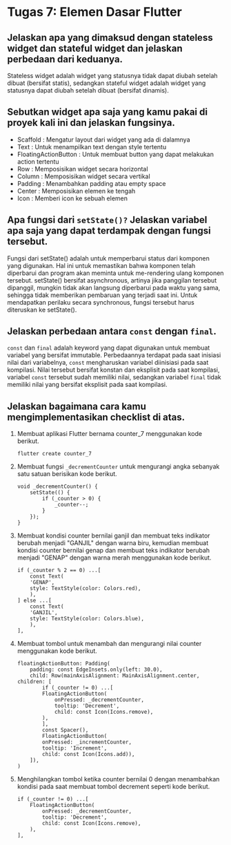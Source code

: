 # Tugas 7: Elemen Dasar Flutter

## Jelaskan apa yang dimaksud dengan stateless widget dan stateful widget dan jelaskan perbedaan dari keduanya.
Stateless widget adalah widget yang statusnya tidak dapat diubah setelah dibuat (bersifat statis), sedangkan stateful widget adalah widget yang statusnya dapat diubah setelah dibuat (bersifat dinamis).

## Sebutkan widget apa saja yang kamu pakai di proyek kali ini dan jelaskan fungsinya.
- Scaffold : Mengatur layout dari widget yang ada di dalamnya
- Text : Untuk menampilkan text dengan style tertentu
- FloatingActionButton : Untuk membuat button yang dapat melakukan action tertentu
- Row : Memposisikan widget secara horizontal
- Column : Memposisikan widget secara vertikal
- Padding : Menambahkan padding atau empty space
- Center : Memposisikan elemen ke tengah
- Icon : Memberi icon ke sebuah elemen

## Apa fungsi dari `setState()?` Jelaskan variabel apa saja yang dapat terdampak dengan fungsi tersebut.
Fungsi dari setState() adalah untuk memperbarui status dari komponen yang digunakan. Hal ini untuk memastikan bahwa komponen telah diperbarui dan program akan meminta untuk me-rendering ulang komponen tersebut. setState() bersifat asynchronous, artinya jika panggilan tersebut dipanggil, mungkin tidak akan langsung diperbarui pada waktu yang sama, sehingga tidak memberikan pembaruan yang terjadi saat ini. Untuk mendapatkan perilaku secara synchronous, fungsi tersebut harus diteruskan ke setState().

## Jelaskan perbedaan antara `const` dengan `final`.
`const` dan `final` adalah keyword yang dapat digunakan untuk membuat variabel yang bersifat immutable. Perbedaannya terdapat pada saat inisiasi nilai dari variabelnya, `const` mengharuskan variabel diinisiasi pada saat kompilasi. Nilai tersebut bersifat konstan dan eksplisit pada saat kompilasi, variabel `const` tersebut sudah memiliki nilai, sedangkan variabel `final` tidak memiliki nilai yang bersifat eksplisit pada saat kompilasi.

## Jelaskan bagaimana cara kamu mengimplementasikan checklist di atas.
1. Membuat aplikasi Flutter bernama counter_7 menggunakan kode berikut.

    ```shell
    flutter create counter_7
    ```

2. Membuat fungsi `_decrementCounter` untuk mengurangi angka sebanyak satu satuan berisikan kode berikut.

    ```shell
    void _decrementCounter() {
        setState(() {
            if (_counter > 0) {
                _counter--;
            }
        });
    }
    ```

3. Membuat kondisi counter bernilai ganjil dan membuat teks indikator berubah menjadi "GANJIL" dengan warna biru, kemudian membuat kondisi counter bernilai genap dan membuat teks indikator berubah menjadi "GENAP" dengan warna merah menggunakan kode berikut.

    ```shell
    if (_counter % 2 == 0) ...[
        const Text(
        'GENAP',
        style: TextStyle(color: Colors.red),
        ),
    ] else ...[
        const Text(
        'GANJIL',
        style: TextStyle(color: Colors.blue),
        ),
    ],
    ```

4. Membuat tombol untuk menambah dan mengurangi nilai counter menggunakan kode berikut.

    ```shell
    floatingActionButton: Padding(
        padding: const EdgeInsets.only(left: 30.0),
        child: Row(mainAxisAlignment: MainAxisAlignment.center, children: [
            if (_counter != 0) ...[
            FloatingActionButton(
                onPressed: _decrementCounter,
                tooltip: 'Decrement',
                child: const Icon(Icons.remove),
            ),
            ],
            const Spacer(),
            FloatingActionButton(
            onPressed: _incrementCounter,
            tooltip: 'Increment',
            child: const Icon(Icons.add)),
        ]),
    )
    ```

5. Menghilangkan tombol ketika counter bernilai 0 dengan menambahkan kondisi pada saat membuat tombol decrement seperti kode berikut.

    ```shell
    if (_counter != 0) ...[
        FloatingActionButton(
            onPressed: _decrementCounter,
            tooltip: 'Decrement',
            child: const Icon(Icons.remove),
        ),
    ],
    ```